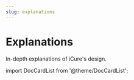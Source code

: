 ```yaml
---
slug: explanations
---
```


# Explanations

In-depth explanations of iCure's design.

import DocCardList from '@theme/DocCardList';

<DocCardList/>
